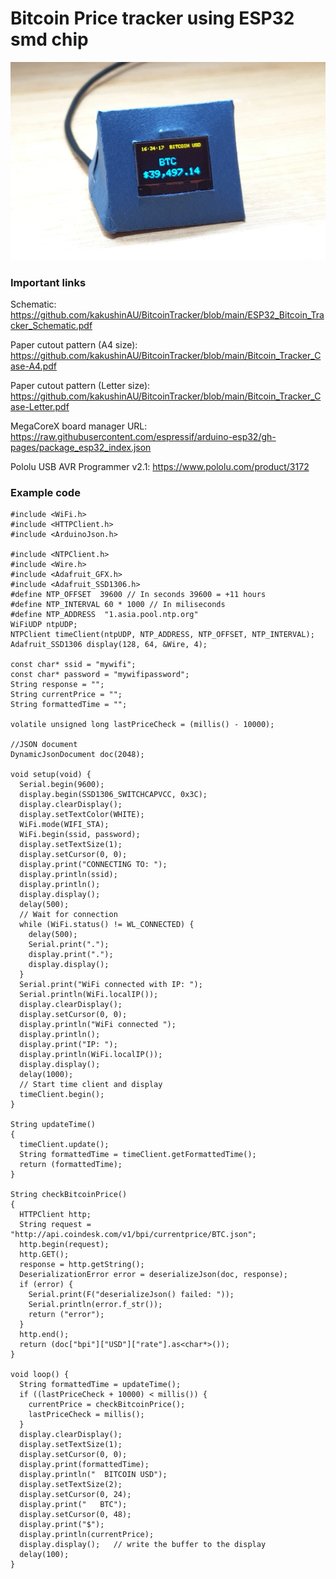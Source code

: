 # Bitcoin Price tracker using ESP32 smd chip

<img src="https://github.com/kakushinAU/BitcoinTracker/blob/main/KakushinBitcoinPriceTracker.PNG" alt="Price Tracker" title="Kakushin Bitcoin Price Tracker">

### Important links

Schematic:
https://github.com/kakushinAU/BitcoinTracker/blob/main/ESP32_Bitcoin_Tracker_Schematic.pdf

Paper cutout pattern (A4 size):
https://github.com/kakushinAU/BitcoinTracker/blob/main/Bitcoin_Tracker_Case-A4.pdf

Paper cutout pattern (Letter size):
https://github.com/kakushinAU/BitcoinTracker/blob/main/Bitcoin_Tracker_Case-Letter.pdf

MegaCoreX board manager URL:
https://raw.githubusercontent.com/espressif/arduino-esp32/gh-pages/package_esp32_index.json

Pololu USB AVR Programmer v2.1:
https://www.pololu.com/product/3172

### Example code

```
#include <WiFi.h>
#include <HTTPClient.h>
#include <ArduinoJson.h>

#include <NTPClient.h>
#include <Wire.h>
#include <Adafruit_GFX.h>
#include <Adafruit_SSD1306.h>
#define NTP_OFFSET  39600 // In seconds 39600 = +11 hours
#define NTP_INTERVAL 60 * 1000 // In miliseconds
#define NTP_ADDRESS  "1.asia.pool.ntp.org"
WiFiUDP ntpUDP;
NTPClient timeClient(ntpUDP, NTP_ADDRESS, NTP_OFFSET, NTP_INTERVAL);
Adafruit_SSD1306 display(128, 64, &Wire, 4);

const char* ssid = "mywifi";
const char* password = "mywifipassword";
String response = "";
String currentPrice = "";
String formattedTime = "";

volatile unsigned long lastPriceCheck = (millis() - 10000);

//JSON document
DynamicJsonDocument doc(2048);

void setup(void) {
  Serial.begin(9600);
  display.begin(SSD1306_SWITCHCAPVCC, 0x3C);
  display.clearDisplay();
  display.setTextColor(WHITE);
  WiFi.mode(WIFI_STA);
  WiFi.begin(ssid, password);
  display.setTextSize(1);
  display.setCursor(0, 0);
  display.print("CONNECTING TO: ");
  display.println(ssid);
  display.println();
  display.display();
  delay(500);
  // Wait for connection
  while (WiFi.status() != WL_CONNECTED) {
    delay(500);
    Serial.print(".");
    display.print(".");
    display.display();
  }
  Serial.print("WiFi connected with IP: ");
  Serial.println(WiFi.localIP());
  display.clearDisplay();
  display.setCursor(0, 0);
  display.println("WiFi connected ");
  display.println();
  display.print("IP: ");
  display.println(WiFi.localIP());
  display.display();
  delay(1000);
  // Start time client and display
  timeClient.begin();
}

String updateTime()
{
  timeClient.update();
  String formattedTime = timeClient.getFormattedTime();
  return (formattedTime);
}

String checkBitcoinPrice()
{
  HTTPClient http;
  String request = "http://api.coindesk.com/v1/bpi/currentprice/BTC.json";
  http.begin(request);
  http.GET();
  response = http.getString();
  DeserializationError error = deserializeJson(doc, response);
  if (error) {
    Serial.print(F("deserializeJson() failed: "));
    Serial.println(error.f_str());
    return ("error");
  }
  http.end();
  return (doc["bpi"]["USD"]["rate"].as<char*>());
}

void loop() {
  String formattedTime = updateTime();
  if ((lastPriceCheck + 10000) < millis()) {
    currentPrice = checkBitcoinPrice();
    lastPriceCheck = millis();
  }
  display.clearDisplay();
  display.setTextSize(1);
  display.setCursor(0, 0);
  display.print(formattedTime);
  display.println("  BITCOIN USD");
  display.setTextSize(2);
  display.setCursor(0, 24);
  display.print("   BTC");
  display.setCursor(0, 48);
  display.print("$");
  display.println(currentPrice);
  display.display();   // write the buffer to the display
  delay(100);
}

```

